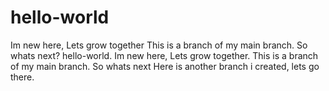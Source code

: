 # hello-world
Im new here, Lets grow together 
This is a branch of my main branch. So whats next?
hello-world.
Im new here, Lets grow together. 
This is a branch of my main branch.
So whats next
Here is another branch i created, lets go there.